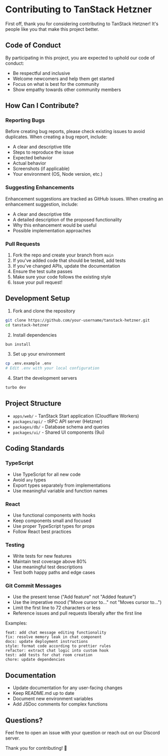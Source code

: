 # Contributing to TanStack Hetzner

First off, thank you for considering contributing to TanStack Hetzner! It's people like you that make this project better.

## Code of Conduct

By participating in this project, you are expected to uphold our code of conduct:

- Be respectful and inclusive
- Welcome newcomers and help them get started
- Focus on what is best for the community
- Show empathy towards other community members

## How Can I Contribute?

### Reporting Bugs

Before creating bug reports, please check existing issues to avoid duplicates. When creating a bug report, include:

- A clear and descriptive title
- Steps to reproduce the issue
- Expected behavior
- Actual behavior
- Screenshots (if applicable)
- Your environment (OS, Node version, etc.)

### Suggesting Enhancements

Enhancement suggestions are tracked as GitHub issues. When creating an enhancement suggestion, include:

- A clear and descriptive title
- A detailed description of the proposed functionality
- Why this enhancement would be useful
- Possible implementation approaches

### Pull Requests

1. Fork the repo and create your branch from `main`
2. If you've added code that should be tested, add tests
3. If you've changed APIs, update the documentation
4. Ensure the test suite passes
5. Make sure your code follows the existing style
6. Issue your pull request!

## Development Setup

1. Fork and clone the repository
```bash
git clone https://github.com/your-username/tanstack-hetzner.git
cd tanstack-hetzner
```

2. Install dependencies
```bash
bun install
```

3. Set up your environment
```bash
cp .env.example .env
# Edit .env with your local configuration
```

4. Start the development servers
```bash
turbo dev
```

## Project Structure

- `apps/web/` - TanStack Start application (Cloudflare Workers)
- `packages/api/` - tRPC API server (Hetzner)
- `packages/db/` - Database schema and queries
- `packages/ui/` - Shared UI components (9ui)

## Coding Standards

### TypeScript

- Use TypeScript for all new code
- Avoid `any` types
- Export types separately from implementations
- Use meaningful variable and function names

### React

- Use functional components with hooks
- Keep components small and focused
- Use proper TypeScript types for props
- Follow React best practices

### Testing

- Write tests for new features
- Maintain test coverage above 80%
- Use meaningful test descriptions
- Test both happy paths and edge cases

### Git Commit Messages

- Use the present tense ("Add feature" not "Added feature")
- Use the imperative mood ("Move cursor to..." not "Moves cursor to...")
- Limit the first line to 72 characters or less
- Reference issues and pull requests liberally after the first line

Examples:
```
feat: add chat message editing functionality
fix: resolve memory leak in chat component
docs: update deployment instructions
style: format code according to prettier rules
refactor: extract chat logic into custom hook
test: add tests for chat room creation
chore: update dependencies
```

## Documentation

- Update documentation for any user-facing changes
- Keep README.md up to date
- Document new environment variables
- Add JSDoc comments for complex functions

## Questions?

Feel free to open an issue with your question or reach out on our Discord server.

Thank you for contributing! 🎉